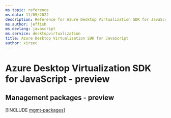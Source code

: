 ```yaml
---
ms.topic: reference
ms.data: 11/09/2022
description: Reference for Azure Desktop Virtualization SDK for JavaScript
ms.author: jeffish
ms.devlang: javascript
ms.service: desktopvirtualization
title: Azure Desktop Virtualization SDK for JavaScript
author: xirzec
---
```

# Azure Desktop Virtualization SDK for JavaScript - preview

## Management packages - preview
[!INCLUDE [mgmt-packages](desktop-virtualization-mgmt-index.md)]